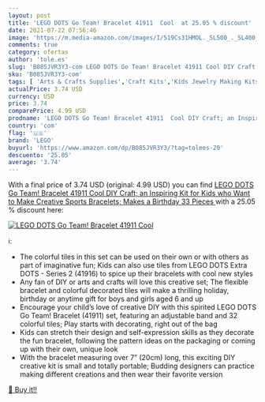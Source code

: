 ```yaml
---
layout: post
title: 'LEGO DOTS Go Team! Bracelet 41911  Cool  at 25.05 % discount'
date: 2021-07-22 07:56:46
image: 'https://m.media-amazon.com/images/I/519Cs31HMOL._SL500_._SL400_.jpg'
comments: true
category: ofertas
author: 'tole.es'
slug: 'B085JVR3Y3-com LEGO DOTS Go Team! Bracelet 41911 Cool DIY Craft; an...'
sku: 'B085JVR3Y3-com'
tags: [ 'Arts & Crafts Supplies','Craft Kits','Kids Jewelry Making Kits','Toys & Games','lego', ]
actualPrice: 3.74 USD
currency: USD
price: 3.74
comparePrice: 4.99 USD
prodname: 'LEGO DOTS Go Team! Bracelet 41911  Cool DIY Craft; an Inspiring Kit for Kids who Want to Make Creative Sports Bracelets; Makes a Birthday  33 Pieces '
country: 'com'
flag: '🇺🇸'
brand: 'LEGO'
buyurl: 'https://www.amazon.com/dp/B085JVR3Y3/?tag=tolees-20'
descuento: '25.05'
average: '3.74'
---
```


With a final price of 3.74 USD (original: 4.99 USD) you can find [LEGO DOTS Go Team! Bracelet 41911  Cool DIY Craft; an Inspiring Kit for Kids who Want to Make Creative Sports Bracelets; Makes a Birthday  33 Pieces ](https://www.amazon.com/dp/B085JVR3Y3/?tag=tolees-20) with a  25.05 % discount here:

[![LEGO DOTS Go Team! Bracelet 41911  Cool ](https://m.media-amazon.com/images/I/519Cs31HMOL._SL500_._SL400_.jpg)](https://www.amazon.com/dp/B085JVR3Y3/?tag=tolees-20)

ℹ️:

- The colorful tiles in this set can be used on their own or with others as part of imaginative fun; Kids can also use tiles from LEGO DOTS Extra DOTS - Series 2 (41916) to spice up their bracelets with cool new styles
- Any fan of DIY or arts and crafts will love this creative set; The flexible bracelet and colorful decorated tiles will make a thrilling holiday, birthday or anytime gift for boys and girls aged 6 and up
- Encourage your child’s love of creative DIY with this spirited LEGO DOTS Go Team! Bracelet (41911) set, featuring an adjustable band and 32 colorful tiles; Play starts with decorating, right out of the bag
- Kids can stretch their design and self-expression skills as they decorate the fun bracelet, following the pattern ideas on the packaging or coming up with their own, unique look
- With the bracelet measuring over 7” (20cm) long, this exciting DIY creative kit is small and totally portable; Budding designers can practice making different creations and then wear their favorite version

[🛒 Buy it!!](https://www.amazon.com/dp/B085JVR3Y3/?tag=tolees-20)
